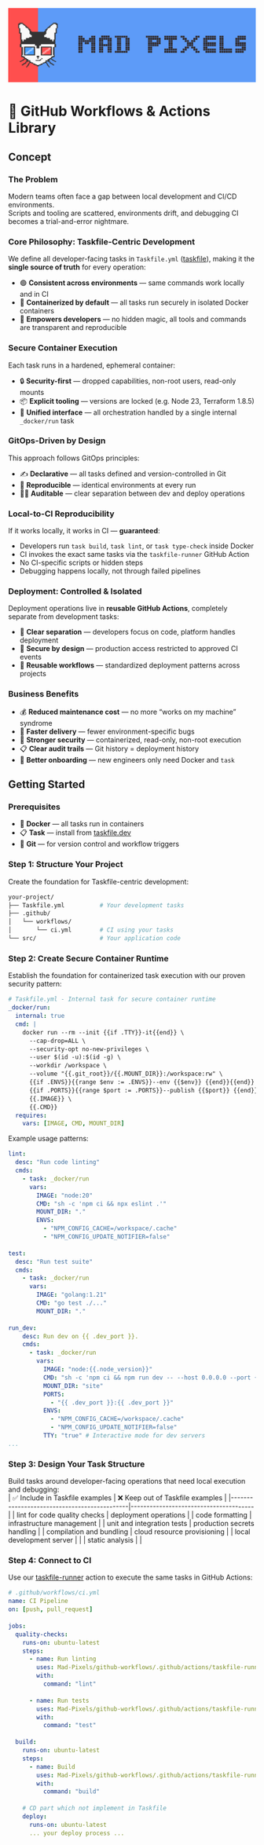 <picture>
  <source media="(prefers-color-scheme: dark)" srcset="https://github.com/Mad-Pixels/.github/raw/main/profile/banner.png">
  <source media="(prefers-color-scheme: light)" srcset="https://github.com/Mad-Pixels/.github/raw/main/profile/banner.png">
  <img alt="MadPixels" src="https://github.com/Mad-Pixels/.github/raw/main/profile/banner.png">
</picture>

# 🚀 GitHub Workflows & Actions Library

## Concept

### The Problem
Modern teams often face a gap between local development and CI/CD environments.  
Scripts and tooling are scattered, environments drift, and debugging CI becomes a trial-and-error nightmare.

### Core Philosophy: Taskfile-Centric Development
We define all developer-facing tasks in `Taskfile.yml` ([taskfile](https://taskfile.dev/)), making it the **single source of truth** for every operation:
- 🟢 **Consistent across environments** — same commands work locally and in CI
- 🐳 **Containerized by default** — all tasks run securely in isolated Docker containers
- 🔧 **Empowers developers** — no hidden magic, all tools and commands are transparent and reproducible

### Secure Container Execution
Each task runs in a hardened, ephemeral container:
- 🔒 **Security-first** — dropped capabilities, non-root users, read-only mounts
- 📦 **Explicit tooling** — versions are locked (e.g. Node 23, Terraform 1.8.5)
- 🔁 **Unified interface** — all orchestration handled by a single internal `_docker/run` task

### GitOps-Driven by Design
This approach follows GitOps principles:
- ✍️ **Declarative** — all tasks defined and version-controlled in Git
- 🔁 **Reproducible** — identical environments at every run
- 🕵️‍♂️ **Auditable** — clear separation between dev and deploy operations

### Local-to-CI Reproducibility
If it works locally, it works in CI — **guaranteed**:
- Developers run `task build`, `task lint`, or `task type-check` inside Docker
- CI invokes the exact same tasks via the `taskfile-runner` GitHub Action
- No CI-specific scripts or hidden steps
- Debugging happens locally, not through failed pipelines

### Deployment: Controlled & Isolated
Deployment operations live in **reusable GitHub Actions**, completely separate from development tasks:
- 🧱 **Clear separation** — developers focus on code, platform handles deployment  
- 🔐 **Secure by design** — production access restricted to approved CI events
- 🔁 **Reusable workflows** — standardized deployment patterns across projects

### Business Benefits
- 💰 **Reduced maintenance cost** — no more “works on my machine” syndrome
- 🚀 **Faster delivery** — fewer environment-specific bugs
- 🔐 **Stronger security** — containerized, read-only, non-root execution
- 📋 **Clear audit trails** — Git history = deployment history
- 🧠 **Better onboarding** — new engineers only need Docker and `task`

## Getting Started

### Prerequisites
- 🐳 **Docker** — all tasks run in containers
- 📋 **Task** — install from [taskfile.dev](https://taskfile.dev/installation/)
- 🐙 **Git** — for version control and workflow triggers

### Step 1: Structure Your Project
Create the foundation for Taskfile-centric development:
```bash
your-project/
├── Taskfile.yml          # Your development tasks
├── .github/
│   └── workflows/
│       └── ci.yml        # CI using your tasks
└── src/                  # Your application code
```

### Step 2: Create Secure Container Runtime
Establish the foundation for containerized task execution with our proven security pattern:
```yaml
# Taskfile.yml - Internal task for secure container runtime
_docker/run:
  internal: true
  cmd: |
    docker run --rm --init {{if .TTY}}-it{{end}} \
      --cap-drop=ALL \
      --security-opt no-new-privileges \
      --user $(id -u):$(id -g) \
      --workdir /workspace \
      --volume "{{.git_root}}/{{.MOUNT_DIR}}:/workspace:rw" \
      {{if .ENVS}}{{range $env := .ENVS}}--env {{$env}} {{end}}{{end}} \
      {{if .PORTS}}{{range $port := .PORTS}}--publish {{$port}} {{end}}{{end}} \
      {{.IMAGE}} \
      {{.CMD}}
  requires:
    vars: [IMAGE, CMD, MOUNT_DIR]
```

Example usage patterns:
```yaml
lint:
  desc: "Run code linting"
  cmds:
    - task: _docker/run
      vars:
        IMAGE: "node:20"
        CMD: "sh -c 'npm ci && npx eslint .'"
        MOUNT_DIR: "."
        ENVS:
          - "NPM_CONFIG_CACHE=/workspace/.cache"
          - "NPM_CONFIG_UPDATE_NOTIFIER=false"

test:
  desc: "Run test suite"
  cmds:
    - task: _docker/run
      vars:
        IMAGE: "golang:1.21"
        CMD: "go test ./..."
        MOUNT_DIR: "."

run_dev:
    desc: Run dev on {{ .dev_port }}.
    cmds: 
      - task: _docker/run 
        vars: 
          IMAGE: "node:{{.node_version}}"
          CMD: "sh -c 'npm ci && npm run dev -- --host 0.0.0.0 --port {{ .dev_port }}'"
          MOUNT_DIR: "site"
          PORTS:
            - "{{ .dev_port }}:{{ .dev_port }}"
          ENVS:
            - "NPM_CONFIG_CACHE=/workspace/.cache"
            - "NPM_CONFIG_UPDATE_NOTIFIER=false"
          TTY: "true" # Interactive mode for dev servers
...
```

### Step 3: Design Your Task Structure
Build tasks around developer-facing operations that need local execution and debugging:  
| ✅ Include in Taskfile examples             | ❌ Keep out of Taskfile examples      |
|---------------------------------------------|---------------------------------------|
| lint for code quality checks                | deployment operations                 |
| code formatting                             | infrastructure management             |
| unit and integration tests                  | production secrets handling           |
| compilation and bundling                    | cloud resource provisioning           |
| local development server                    |                                       |
| static analysis                             |                                       |

### Step 4: Connect to CI
Use our [taskfile-runner](https://github.com/Mad-Pixels/github-workflows/blob/main/.github/actions/taskfile-runner/action.yml) action to execute the same tasks in GitHub Actions:
```yaml
# .github/workflows/ci.yml
name: CI Pipeline
on: [push, pull_request]

jobs:
  quality-checks:
    runs-on: ubuntu-latest
    steps:
      - name: Run linting
        uses: Mad-Pixels/github-workflows/.github/actions/taskfile-runner@main
        with:
          command: "lint"
          
      - name: Run tests  
        uses: Mad-Pixels/github-workflows/.github/actions/taskfile-runner@main
        with:
          command: "test"

  build:
    runs-on: ubuntu-latest
    steps:
      - name: Build
        uses: Mad-Pixels/github-workflows/.github/actions/taskfile-runner@main
        with:
          command: "build"

    # CD part which not implement in Taskfile
    deploy:
      runs-on: ubuntu-latest
      ... your deploy process ...
```
